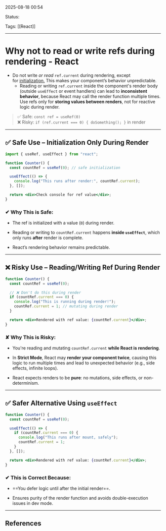 
2025-08-18 00:54

Status:

Tags: [[React]]

---
# Why not to read or write refs during rendering - React

- Do not write _or read_ `ref.current` during rendering, except for [initialization.](https://react.dev/reference/react/useRef#avoiding-recreating-the-ref-contents) This makes your component’s behavior unpredictable.
	- Reading or writing `ref.current` inside the component's render body (outside `useEffect` or event handlers) can lead to **inconsistent behavior**, because React may call the render function multiple times. Use refs only for **storing values between renders**, not for reactive logic during render.
> 	✅ Safe: `const ref = useRef(0)`  
> 	❌ Risky: `if (ref.current === 0) { doSomething(); }` in render


---

## ✅ Safe Use – Initialization Only During Render

```jsx
import { useRef, useEffect } from "react";

function Counter() {
  const countRef = useRef(0); // safe initialization

  useEffect(() => {
    console.log("This runs after render:", countRef.current);
  }, []);

  return <div>Check console for ref value</div>;
}
```

### ✔ Why This is Safe:

- The ref is initialized with a value (`0`) during render.
    
- Reading or writing to `countRef.current` happens **inside `useEffect`**, which only runs **after** render is complete.
    
- React’s rendering behavior remains predictable.
    

---

## ❌ Risky Use – Reading/Writing Ref During Render

```jsx
function Counter() {
  const countRef = useRef(0);

  // ❌ Don't do this during render
  if (countRef.current === 0) {
    console.log("This is running during render!");
    countRef.current = 1; // mutating during render
  }

  return <div>Rendered with ref value: {countRef.current}</div>;
}
```

### ✘ Why This is Risky:

- You're reading and mutating `countRef.current` **while React is rendering**.
    
- In **Strict Mode**, React may **render your component twice**, causing this logic to run multiple times and lead to unexpected behavior (e.g., side effects, infinite loops).
    
- React expects renders to be **pure**: no mutations, side effects, or non-determinism.
    

---

## ✅ Safer Alternative Using `useEffect`

```jsx
function Counter() {
  const countRef = useRef(0);

  useEffect(() => {
    if (countRef.current === 0) {
      console.log("This runs after mount, safely");
      countRef.current = 1;
    }
  }, []);

  return <div>Rendered with ref value: {countRef.current}</div>;
}
```

### ✔ This is Correct Because:

- ==You defer logic until after the initial render==.
    
- Ensures purity of the render function and avoids double-execution issues in dev mode.
    


---
## References